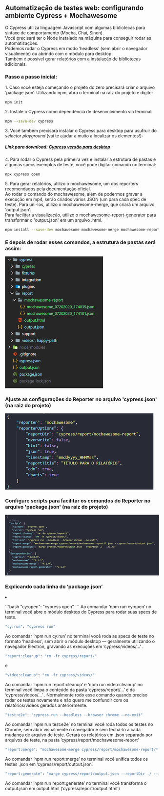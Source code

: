 <h2>
  Automatização de testes web: configurando ambiente Cypress + Mochawesome
</h2>

<p>
  O Cypress utiliza linguagem Javascript com algumas bibliotecas para sintaxe de comportamento
  (Mocha, Chai, Sinon).
  <br />
  Você precisará ter o Node instalado na máquina para conseguir rodar as automatizações.
  <br />
  Podemos rodar o Cypress em modo ‘headless’ (sem abrir o navegador visualmente) ou abrindo com o módulo para desktop.
  <br />
  Também é possível gerar relatórios com a instalação de bibliotecas adicionais.
</p>

<h3>Passo a passo inicial:</h3>

<p>
  1. Caso você esteja começando o projeto do zero precisará criar o arquivo ‘package.json’.
  Utilizando npm, abra o terminal na raiz do projeto e digite:

  ```bash
  npm init
  ```
</p>

<p>
  2. Instale o Cypress como dependência de desenvolvimento via terminal:

  ```bash
  npm --save-dev cypress
  ```
</p>

<p>
  3. Você também precisará instalar o Cypress para desktop para usufruir do <i>selector playground</i>
  (vai te ajudar a muito a localizar os elementos!):
  <br />
<h5>Link para download: <a href="https://download.cypress.io/desktop" target="_blank" rel="noopener noreferrer">Cypress
    versão para desktop</a>
</h5>
</p>

<p>
  4. Para rodar o Cypress pela primeira vez e instalar a estrutura de pastas e algumas specs exemplos de teste, você
  pode
  digitar comando no terminal:

  ```bash
  npx cypress open
  ```
</p>

<p>
  5. Para gerar relatórios, utilizo o mochawesome, um dos reporters recomendados pela documentação oficial.
  <br />
  Ao rodar o comando do mochawesome, além de podermos gravar a execução em mp4, serão criados vários JSON (um para cada
  spec de teste). Para uni-los, utilizo o mochawesome-merge, que criará um arquivo 'output.json'.
  <br />
  Para facilitar a visualização, utilizo o mochawesome-report-generator para transformar o 'output.json' em um arquivo
  .html.

  ```bash
  npm install --save-dev mochawesome mochawesome-merge mochawesome-report-generator
  ```
</p>

<h3>
  E depois de rodar esses comandos, a estrutura de pastas será assim:
</h3>

<p>
  <img src="./images/cypress2.png">
</p>

<h3>
  Ajuste as configurações do Reporter no arquivo 'cypress.json' (na raiz do projeto)
</h3>

<p>
  <img src="./images/cypress3.png">
</p>

<h3>
  Configure scripts para facilitar os comandos do Reporter no arquivo 'package.json' (na raiz do projeto)
</h3>

<p>
  <img src="./images/cypress4.png">
</p>

<h3>
  Explicando cada linha do ‘package.json’
</h3>

<li>
  <p>
    ```bash
    "cy:open": "cypress open"
    ```
    Ao comandar ‘npm run cy:open’ no terminal você abre o módulo desktop do Cypress para rodar suas specs de teste.
  </p>
</li>

<p>

  ```bash
  "cy:run": "cypress run"
  ```
  Ao comandar ‘npm run cy:run’ no terminal você roda as specs de teste no formato ‘headless’, sem abrir o módulo desktop
  —
  geralmente utilizando o navegador Electron, gravando as execuções em ‘cypress/videos/…’ .
</p>

<p>

  ```bash
  "report:cleanup": "rm -fr cypress/report/"
  ```
  e

  ```bash
  "video:cleanup": "rm -fr cypress/videos/"
  ```
  Ao comandar ‘npm run report:cleanup’ e ‘npm run video:cleanup’ no terminal você limpa o conteúdo da pasta
  ‘cypress/report/…’ e da ‘cypress/videos/…’ . Normalmente rodo esse comando quando preciso rodar os testes novamente e
  não quero me confundir com os relatórios/vídeos gerados anteriormente.
</p>

<p>

  ```bash
  "test:e2e": "cypress run --headless --browser chrome --no-exit"
  ```
  Ao comandar ‘npm run test:e2e’ no terminal você roda todos os testes no Chrome, sem abrir visualmente o navegador e
  sem
  fechá-lo a cada mudança de arquivo de teste. Gerará os relatórios em .json separado por arquivos de teste, na pasta
  ‘cypress/report/mochawesome-report’
</p>

<p>

  ```bash
  "report:merge": "mochawesome-merge cypress/report/mochawesome-report/*.json > cypress/report/output.json"
  ```
  Ao comandar ‘npm run report:merge’ no terminal você unifica todos os testes .json em ‘cypress/report/output.json’.
</p>

<p>

  ```bash
  "report:generate": "marge cypress/report/output.json --reportDir ./ --inline"
  ```
  Ao comandar ‘npm run report:generate’ no terminal você transforma o output.json em output.html
  (‘cypress/report/output.html’)
</p>